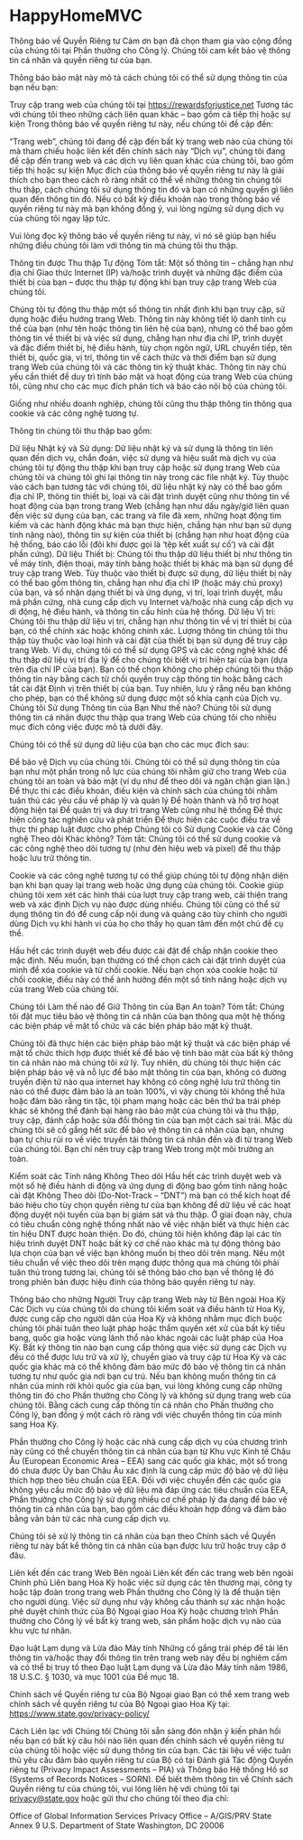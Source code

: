 # HappyHomeMVC
Thông báo về Quyền Riêng tư
Cảm ơn bạn đã chọn tham gia vào cộng đồng của chúng tôi tại Phần thưởng cho Công lý. Chúng tôi cam kết bảo vệ thông tin cá nhân và quyền riêng tư của bạn.


Thông báo bảo mật này mô tả cách chúng tôi có thể sử dụng thông tin của bạn nếu bạn:

Truy cập trang web của chúng tôi tại https://rewardsforjustice.net
Tương tác với chúng tôi theo những cách liên quan khác – bao gồm cả tiếp thị hoặc sự kiện
Trong thông báo về quyền riêng tư này, nếu chúng tôi đề cập đến:

“Trang web”, chúng tôi đang đề cập đến bất kỳ trang web nào của chúng tôi mà tham chiếu hoặc liên kết đến chính sách này
“Dịch vụ”, chúng tôi đang đề cập đến trang web và các dịch vụ liên quan khác của chúng tôi, bao gồm tiếp thị hoặc sự kiện
Mục đích của thông báo về quyền riêng tư này là giải thích cho bạn theo cách rõ ràng nhất có thể về những thông tin chúng tôi thu thập, cách chúng tôi sử dụng thông tin đó và bạn có những quyền gì liên quan đến thông tin đó. Nếu có bất kỳ điều khoản nào trong thông báo về quyền riêng tư này mà bạn không đồng ý, vui lòng ngừng sử dụng dịch vụ của chúng tôi ngay lập tức.


Vui lòng đọc kỹ thông báo về quyền riêng tư này, vì nó sẽ giúp bạn hiểu những điều chúng tôi làm với thông tin mà chúng tôi thu thập.

Thông tin được Thu thập Tự động
Tóm tắt: Một số thông tin – chẳng hạn như địa chỉ Giao thức Internet (IP) và/hoặc trình duyệt và những đặc điểm của thiết bị của bạn – được thu thập tự động khi bạn truy cập trang Web của chúng tôi.


Chúng tôi tự động thu thập một số thông tin nhất định khi bạn truy cập, sử dụng hoặc điều hướng trang Web. Thông tin này không tiết lộ danh tính cụ thể của bạn (như tên hoặc thông tin liên hệ của bạn), nhưng có thể bao gồm thông tin về thiết bị và việc sử dụng, chẳng hạn như địa chỉ IP, trình duyệt và đặc điểm thiết bị, hệ điều hành, tùy chọn ngôn ngữ, URL chuyển tiếp, tên thiết bị, quốc gia, vị trí, thông tin về cách thức và thời điểm bạn sử dụng trang Web của chúng tôi và các thông tin kỹ thuật khác. Thông tin này chủ yếu cần thiết để duy trì tính bảo mật và hoạt động của trang Web của chúng tôi, cũng như cho các mục đích phân tích và báo cáo nội bộ của chúng tôi.


Giống như nhiều doanh nghiệp, chúng tôi cũng thu thập thông tin thông qua cookie và các công nghệ tương tự.


Thông tin chúng tôi thu thập bao gồm:

Dữ liệu Nhật ký và Sử dụng: Dữ liệu nhật ký và sử dụng là thông tin liên quan đến dịch vụ, chẩn đoán, việc sử dụng và hiệu suất mà dịch vụ của chúng tôi tự động thu thập khi bạn truy cập hoặc sử dụng trang Web của chúng tôi và chúng tôi ghi lại thông tin này trong các file nhật ký. Tùy thuộc vào cách bạn tương tác với chúng tôi, dữ liệu nhật ký này có thể bao gồm địa chỉ IP, thông tin thiết bị, loại và cài đặt trình duyệt cũng như thông tin về hoạt động của bạn trong trang Web (chẳng hạn như dấu ngày/giờ liên quan đến việc sử dụng của bạn, các trang và file đã xem, những hoạt động tìm kiếm và các hành động khác mà bạn thực hiện, chẳng hạn như bạn sử dụng tính năng nào), thông tin sự kiện của thiết bị (chẳng hạn như hoạt động của hệ thống, báo cáo lỗi (đôi khi được gọi là ‘tệp kết xuất sự cố’) và cài đặt phần cứng).
Dữ liệu Thiết bị: Chúng tôi thu thập dữ liệu thiết bị như thông tin về máy tính, điện thoại, máy tính bảng hoặc thiết bị khác mà bạn sử dụng để truy cập trang Web. Tùy thuộc vào thiết bị được sử dụng, dữ liệu thiết bị này có thể bao gồm thông tin, chẳng hạn như địa chỉ IP (hoặc máy chủ proxy) của bạn, và số nhận dạng thiết bị và ứng dụng, vị trí, loại trình duyệt, mẫu mã phần cứng, nhà cung cấp dịch vụ Internet và/hoặc nhà cung cấp dịch vụ di động, hệ điều hành, và thông tin cấu hình của hệ thống.
Dữ liệu Vị trí: Chúng tôi thu thập dữ liệu vị trí, chẳng hạn như thông tin về vị trí thiết bị của bạn, có thể chính xác hoặc không chính xác. Lượng thông tin chúng tôi thu thập tùy thuộc vào loại hình và cài đặt của thiết bị bạn sử dụng để truy cập trang Web. Ví dụ, chúng tôi có thể sử dụng GPS và các công nghệ khác để thu thập dữ liệu vị trí địa lý để cho chúng tôi biết vị trí hiện tại của bạn (dựa trên địa chỉ IP của bạn). Bạn có thể chọn không cho phép chúng tôi thu thập thông tin này bằng cách từ chối quyền truy cập thông tin hoặc bằng cách tắt cài đặt Định vị trên thiết bị của bạn. Tuy nhiên, lưu ý rằng nếu bạn không cho phép, bạn có thể không sử dụng được một số khía cạnh của Dịch vụ.
Chúng tôi Sử dụng Thông tin của Bạn Như thế nào?
Chúng tôi sử dụng thông tin cá nhân được thu thập qua trang Web của chúng tôi cho nhiều mục đích công việc được mô tả dưới đây. 


Chúng tôi có thể sử dụng dữ liệu của bạn cho các mục đích sau:

Để bảo vệ Dịch vụ của chúng tôi. Chúng tôi có thể sử dụng thông tin của bạn như một phần trong nỗ lực của chúng tôi nhằm giữ cho trang Web của chúng tôi an toàn và bảo mật (ví dụ như để theo dõi và ngăn chặn gian lận.)
Để thực thi các điều khoản, điều kiện và chính sách của chúng tôi nhằm tuân thủ các yêu cầu về pháp lý và quản lý
Để hoàn thành và hỗ trợ hoạt động hiện tại
Để quản trị và duy trì trang Web cũng như hệ thống
Để thực hiện công tác nghiên cứu và phát triển
Để thực hiện các cuộc điều tra về thực thi pháp luật được cho phép
Chúng tôi có Sử dụng Cookie và các Công nghệ Theo dõi Khác không?
Tóm tắt: Chúng tôi có thể sử dụng cookie và các công nghệ theo dõi tương tự (như đèn hiệu web và pixel) để thu thập hoặc lưu trữ thông tin.


Cookie và các công nghệ tương tự có thể giúp chúng tôi tự động nhận diện bạn khi bạn quay lại trang web hoặc ứng dụng của chúng tôi. Cookie giúp chúng tôi xem xét các hình thái của lượt truy cập trang web, cải thiện trang web và xác định Dịch vụ nào được dùng nhiều. Chúng tôi cũng có thể sử dụng thông tin đó để cung cấp nội dung và quảng cáo tùy chỉnh cho người dùng Dịch vụ khi hành vi của họ cho thấy họ quan tâm đến một chủ đề cụ thể.


Hầu hết các trình duyệt web đều được cài đặt để chấp nhận cookie theo mặc định. Nếu muốn, bạn thường có thể chọn cách cài đặt trình duyệt của mình để xóa cookie và từ chối cookie. Nếu bạn chọn xóa cookie hoặc từ chối cookie, điều này có thể ảnh hưởng đến một số tính năng hoặc dịch vụ của trang Web của chúng tôi.

Chúng tôi Làm thế nào để Giữ Thông tin của Bạn An toàn?
Tóm tắt: Chúng tôi đặt mục tiêu bảo vệ thông tin cá nhân của bạn thông qua một hệ thống các biện pháp về mặt tổ chức và các biện pháp bảo mật kỹ thuật.


Chúng tôi đã thực hiện các biện pháp bảo mật kỹ thuật và các biện pháp về mặt tổ chức thích hợp được thiết kế để bảo vệ tính bảo mật của bất kỳ thông tin cá nhân nào mà chúng tôi xử lý. Tuy nhiên, dù chúng tôi thực hiện các biện pháp bảo vệ và nỗ lực để bảo mật thông tin của bạn, không có đường truyền điện tử nào qua internet hay không có công nghệ lưu trữ thông tin nào có thể được đảm bảo là an toàn 100%, vì vậy chúng tôi không thể hứa hoặc đảm bảo rằng tin tặc, tội phạm mạng hoặc các bên thứ ba trái phép khác sẽ không thể đánh bại hàng rào bảo mật của chúng tôi và thu thập, truy cập, đánh cắp hoặc sửa đổi thông tin của bạn một cách sai trái. Mặc dù chúng tôi sẽ cố gắng hết sức để bảo vệ thông tin cá nhân của bạn, nhưng bạn tự chịu rủi ro về việc truyền tải thông tin cá nhân đến và đi từ trang Web của chúng tôi. Bạn chỉ nên truy cập trang Web trong một môi trường an toàn.

Kiểm soát các Tính năng Không Theo dõi
Hầu hết các trình duyệt web và một số hệ điều hành di động và ứng dụng di động bao gồm tính năng hoặc cài đặt Không Theo dõi (Do-Not-Track – “DNT”) mà bạn có thể kích hoạt để báo hiệu cho tùy chọn quyền riêng tư của bạn không để dữ liệu về các hoạt động duyệt nội tuyến của bạn bị giám sát và thu thập. Ở giai đoạn này, chưa có tiêu chuẩn công nghệ thống nhất nào về việc nhận biết và thực hiện các tín hiệu DNT được hoàn thiện. Do đó, chúng tôi hiện không đáp lại các tín hiệu trình duyệt DNT hoặc bất kỳ cơ chế nào khác mà tự động thông báo lựa chọn của bạn về việc bạn không muốn bị theo dõi trên mạng. Nếu một tiêu chuẩn về việc theo dõi trên mạng được thông qua mà chúng tôi phải tuân thủ trong tương lai, chúng tôi sẽ thông báo cho bạn về thông lệ đó trong phiên bản được hiệu đính của thông báo quyền riêng tư này.

Thông báo cho những Người Truy cập trang Web này từ Bên ngoài Hoa Kỳ
Các Dịch vụ của chúng tôi do chúng tôi kiểm soát và điều hành từ Hoa Kỳ, được cung cấp cho người dân của Hoa Kỳ và không nhằm mục đích buộc chúng tôi phải tuân theo luật pháp hoặc thẩm quyền xét xử của bất kỳ tiểu bang, quốc gia hoặc vùng lãnh thổ nào khác ngoài các luật pháp của Hoa Kỳ. Bất kỳ thông tin nào bạn cung cấp thông qua việc sử dụng các Dịch vụ đều có thể được lưu trữ và xử lý, chuyển giao và truy cập từ Hoa Kỳ và các quốc gia khác mà có thể không đảm bảo mức độ bảo vệ thông tin cá nhân tương tự như quốc gia nơi bạn cư trú. Nếu bạn không muốn thông tin cá nhân của mình rời khỏi quốc gia của bạn, vui lòng không cung cấp những thông tin đó cho Phần thưởng cho Công lý và không sử dụng trang web của chúng tôi. Bằng cách cung cấp thông tin cá nhân cho Phần thưởng cho Công lý, bạn đồng ý một cách rõ ràng với việc chuyển thông tin của mình sang Hoa Kỳ.


Phần thưởng cho Công lý hoặc các nhà cung cấp dịch vụ của chương trình này cũng có thể chuyển thông tin cá nhân của bạn từ Khu vực Kinh tế Châu Âu (European Economic Area – EEA) sang các quốc gia khác, một số trong đó chưa được Ủy ban Châu Âu xác định là cung cấp mức độ bảo vệ dữ liệu thích hợp theo tiêu chuẩn của EEA. Đối với việc chuyển đến các quốc gia không yêu cầu mức độ bảo vệ dữ liệu mà đáp ứng các tiêu chuẩn của EEA, Phần thưởng cho Công lý sử dụng nhiều cơ chế pháp lý đa dạng để bảo vệ thông tin cá nhân của bạn, bao gồm các điều khoản hợp đồng và đảm bảo bằng văn bản từ các nhà cung cấp dịch vụ.


Chúng tôi sẽ xử lý thông tin cá nhân của bạn theo Chính sách về Quyền riêng tư này bất kể thông tin cá nhân của bạn được lưu trữ hoặc truy cập ở đâu.

Liên kết đến các trang Web Bên ngoài
Liên kết đến các trang web bên ngoài Chính phủ Liên bang Hoa Kỳ hoặc việc sử dụng các tên thương mại, công ty hoặc tập đoàn trong trang web Phần thưởng cho Công lý là để thuận tiện cho người dùng. Việc sử dụng như vậy không cấu thành sự xác nhận hoặc phê duyệt chính thức của Bộ Ngoại giao Hoa Kỳ hoặc chương trình Phần thưởng cho Công lý về bất kỳ trang web, sản phẩm hoặc dịch vụ nào của khu vực tư nhân.

Đạo luật Lạm dụng và Lừa đảo Máy tính
Những cố gắng trái phép để tải lên thông tin và/hoặc thay đổi thông tin trên trang web này đều bị nghiêm cấm và có thể bị truy tố theo Đạo luật Lạm dụng và Lừa đảo Máy tính năm 1986, 18 U.S.C. § 1030, và mục 1001 của Đề mục 18.

Chính sách về Quyền riêng tư của Bộ Ngoại giao
Bạn có thể xem trang web chính sách về quyền riêng tư của Bộ Ngoại giao Hoa Kỳ tại: https://www.state.gov/privacy-policy/

Cách Liên lạc với Chúng tôi
Chúng tôi sẵn sàng đón nhận ý kiến phản hồi nếu bạn có bất kỳ câu hỏi nào liên quan đến chính sách về quyền riêng tư của chúng tôi hoặc việc sử dụng thông tin của bạn. Các tài liệu về việc tuân thủ yêu cầu đảm bảo quyền riêng tư của Bộ có tại Đánh giá Tác động Quyền riêng tư (Privacy Impact Assessments – PIA) và Thông báo Hệ thống Hồ sơ (Systems of Records Notices – SORN). Để biết thêm thông tin về Chính sách Quyền riêng tư của chúng tôi, vui lòng liên hệ với chúng tôi tại privacy@state.gov hoặc gửi thư cho chúng tôi theo địa chỉ:


Office of Global Information Services
Privacy Office – A/GIS/PRV
State Annex 9
U.S. Department of State
Washington, DC 20006
